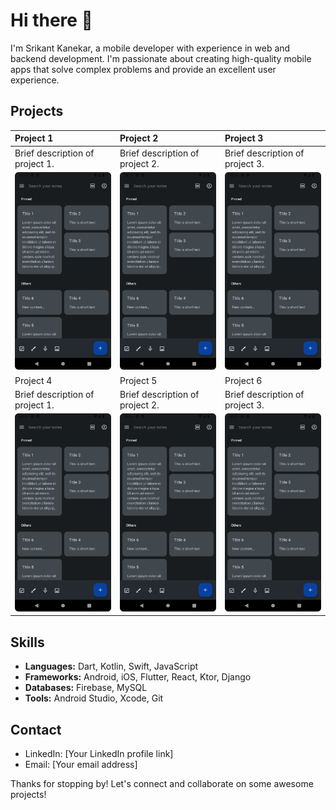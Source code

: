# Hi there 👋

I'm Srikant Kanekar, a mobile developer with experience in web and backend development. I'm passionate about creating high-quality mobile apps that solve complex problems and provide an excellent user experience.

## Projects

| Project 1     | Project 2     | Project 3     |
| :------------- | :------------- | :------------- |
| Brief description of project 1.     | Brief description of project 2.     | Brief description of project 3.     |
| [![Note app screenshot](https://github.com/SrikantKanekar/NoteApp-Android/blob/master/screenshots/notes_screen.png)](https://github.com/SrikantKanekar/NoteApp-Android) | ![Note app screenshot](https://github.com/SrikantKanekar/NoteApp-Android/blob/master/screenshots/notes_screen.png)     | ![Note app screenshot](https://github.com/SrikantKanekar/NoteApp-Android/blob/master/screenshots/notes_screen.png)     |
| Project 4     | Project 5     | Project 6     |
| Brief description of project 1.     | Brief description of project 2.     | Brief description of project 3.     |
| ![Note app screenshot](https://github.com/SrikantKanekar/NoteApp-Android/blob/master/screenshots/notes_screen.png)     | ![Note app screenshot](https://github.com/SrikantKanekar/NoteApp-Android/blob/master/screenshots/notes_screen.png)     | ![Note app screenshot](https://github.com/SrikantKanekar/NoteApp-Android/blob/master/screenshots/notes_screen.png)     |

## Skills

- **Languages:** Dart, Kotlin, Swift, JavaScript
- **Frameworks:** Android, iOS, Flutter, React, Ktor, Django
- **Databases:** Firebase, MySQL
- **Tools:** Android Studio, Xcode, Git

## Contact

- LinkedIn: [Your LinkedIn profile link]
- Email: [Your email address]

Thanks for stopping by! Let's connect and collaborate on some awesome projects!

